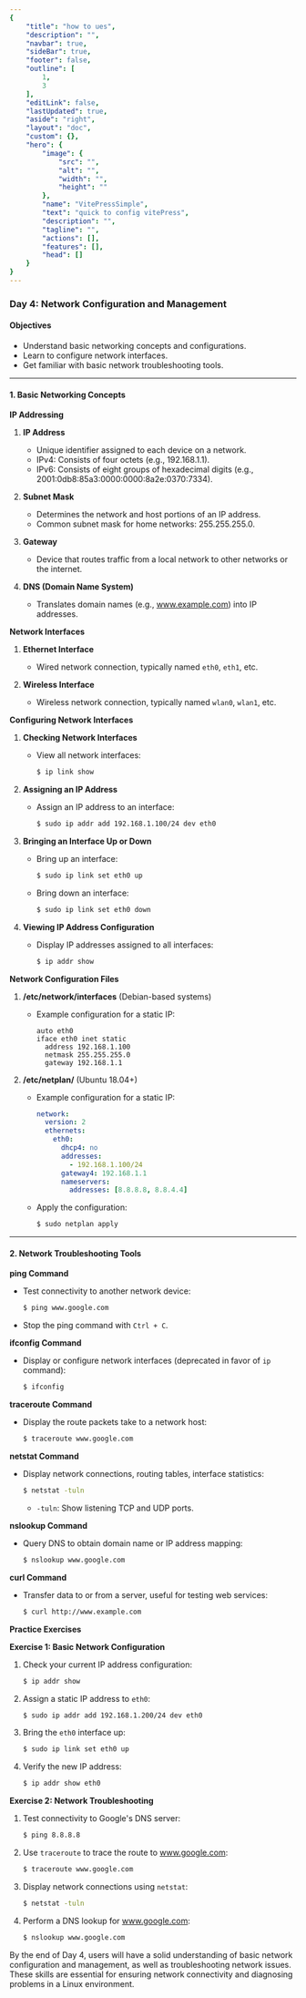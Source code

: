 ```yaml
---
{
    "title": "how to ues",
    "description": "",
    "navbar": true,
    "sideBar": true,
    "footer": false,
    "outline": [
        1,
        3
    ],
    "editLink": false,
    "lastUpdated": true,
    "aside": "right",
    "layout": "doc",
    "custom": {},
    "hero": {
        "image": {
            "src": "",
            "alt": "",
            "width": "",
            "height": ""
        },
        "name": "VitePressSimple",
        "text": "quick to config vitePress",
        "description": "",
        "tagline": "",
        "actions": [],
        "features": [],
        "head": []
    }
}
---
```


### Day 4: Network Configuration and Management

#### Objectives

- Understand basic networking concepts and configurations.
- Learn to configure network interfaces.
- Get familiar with basic network troubleshooting tools.

---

#### 1. Basic Networking Concepts

**IP Addressing**

1. **IP Address**

   - Unique identifier assigned to each device on a network.
   - IPv4: Consists of four octets (e.g., 192.168.1.1).
   - IPv6: Consists of eight groups of hexadecimal digits (e.g., 2001:0db8:85a3:0000:0000:8a2e:0370:7334).
2. **Subnet Mask**

   - Determines the network and host portions of an IP address.
   - Common subnet mask for home networks: 255.255.255.0.
3. **Gateway**

   - Device that routes traffic from a local network to other networks or the internet.
4. **DNS (Domain Name System)**

   - Translates domain names (e.g., www.example.com) into IP addresses.

**Network Interfaces**

1. **Ethernet Interface**

   - Wired network connection, typically named `eth0`, `eth1`, etc.
2. **Wireless Interface**

   - Wireless network connection, typically named `wlan0`, `wlan1`, etc.

**Configuring Network Interfaces**

1. **Checking Network Interfaces**

   - View all network interfaces:
     ```bash
     $ ip link show
     ```
2. **Assigning an IP Address**

   - Assign an IP address to an interface:
     ```bash
     $ sudo ip addr add 192.168.1.100/24 dev eth0
     ```
3. **Bringing an Interface Up or Down**

   - Bring up an interface:
     ```bash
     $ sudo ip link set eth0 up
     ```
   - Bring down an interface:
     ```bash
     $ sudo ip link set eth0 down
     ```
4. **Viewing IP Address Configuration**

   - Display IP addresses assigned to all interfaces:
     ```bash
     $ ip addr show
     ```

**Network Configuration Files**

1. **/etc/network/interfaces** (Debian-based systems)

   - Example configuration for a static IP:
     ```plaintext
     auto eth0
     iface eth0 inet static
       address 192.168.1.100
       netmask 255.255.255.0
       gateway 192.168.1.1
     ```
2. **/etc/netplan/** (Ubuntu 18.04+)

   - Example configuration for a static IP:

     ```yaml
     network:
       version: 2
       ethernets:
         eth0:
           dhcp4: no
           addresses:
             - 192.168.1.100/24
           gateway4: 192.168.1.1
           nameservers:
             addresses: [8.8.8.8, 8.8.4.4]
     ```
   - Apply the configuration:

     ```bash
     $ sudo netplan apply
     ```

---

#### 2. Network Troubleshooting Tools

**ping Command**

- Test connectivity to another network device:
  ```bash
  $ ping www.google.com
  ```
- Stop the ping command with `Ctrl + C`.

**ifconfig Command**

- Display or configure network interfaces (deprecated in favor of `ip` command):
  ```bash
  $ ifconfig
  ```

**traceroute Command**

- Display the route packets take to a network host:
  ```bash
  $ traceroute www.google.com
  ```

**netstat Command**

- Display network connections, routing tables, interface statistics:

  ```bash
  $ netstat -tuln
  ```

  - `-tuln`: Show listening TCP and UDP ports.

**nslookup Command**

- Query DNS to obtain domain name or IP address mapping:
  ```bash
  $ nslookup www.google.com
  ```

**curl Command**

- Transfer data to or from a server, useful for testing web services:
  ```bash
  $ curl http://www.example.com
  ```

**Practice Exercises**

**Exercise 1: Basic Network Configuration**

1. Check your current IP address configuration:

   ```bash
   $ ip addr show
   ```
2. Assign a static IP address to `eth0`:

   ```bash
   $ sudo ip addr add 192.168.1.200/24 dev eth0
   ```
3. Bring the `eth0` interface up:

   ```bash
   $ sudo ip link set eth0 up
   ```
4. Verify the new IP address:

   ```bash
   $ ip addr show eth0
   ```

**Exercise 2: Network Troubleshooting**

1. Test connectivity to Google's DNS server:

   ```bash
   $ ping 8.8.8.8
   ```
2. Use `traceroute` to trace the route to www.google.com:

   ```bash
   $ traceroute www.google.com
   ```
3. Display network connections using `netstat`:

   ```bash
   $ netstat -tuln
   ```
4. Perform a DNS lookup for www.google.com:

   ```bash
   $ nslookup www.google.com
   ```

By the end of Day 4, users will have a solid understanding of basic network configuration and management, as well as troubleshooting network issues. These skills are essential for ensuring network connectivity and diagnosing problems in a Linux environment.
